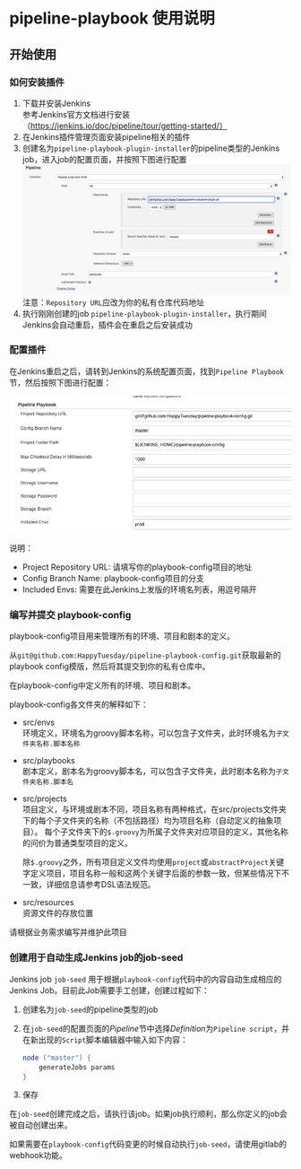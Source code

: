 # pipeline-playbook 使用说明

## 开始使用

### 如何安装插件

1. 下载并安装Jenkins  
   参考Jenkins官方文档进行安装（https://jenkins.io/doc/pipeline/tour/getting-started/）
2. 在Jenkins插件管理页面安装pipeline相关的插件
3. 创建名为`pipeline-playbook-plugin-installer`的pipeline类型的Jenkins job，进入job的配置页面，并按照下图进行配置  
   ![pipeline-playbook-plugin-installer-configure](images/pipeline-playbook-plugin-installer-configure.png)  
   注意：`Repository URL`应改为你的私有仓库代码地址
4. 执行刚刚创建的job `pipeline-playbook-plugin-installer`，执行期间Jenkins会自动重启，插件会在重启之后安装成功

### 配置插件

在Jenkins重启之后，请转到Jenkins的系统配置页面，找到`Pipeline Playbook`节，然后按照下图进行配置：

![pipeline-playbook-global-config](images/pipeline-playbook-global-config.png)

说明：
* Project Repository URL: 请填写你的playbook-config项目的地址
* Config Branch Name: playbook-config项目的分支
* Included Envs: 需要在此Jenkins上发版的环境名列表，用逗号隔开

### 编写并提交 playbook-config

playbook-config项目用来管理所有的环境、项目和剧本的定义。

从`git@github.com:HappyTuesday/pipeline-playbook-config.git`获取最新的playbook config模版，然后将其提交到你的私有仓库中。

在playbook-config中定义所有的环境、项目和剧本。

playbook-config各文件夹的解释如下：

* src/envs  
  环境定义，环境名为groovy脚本名称，可以包含子文件夹，此时环境名为`子文件夹名称.脚本名称`
* src/playbooks  
  剧本定义，剧本名为groovy脚本名，可以包含子文件夹，此时剧本名称为`子文件夹名称.脚本名`
* src/projects  
  项目定义，与环境或剧本不同，项目名称有两种格式，在src/projects文件夹下的每个子文件夹的名称（不包括路径）均为项目名称（自动定义的抽象项目）。
  每个子文件夹下的`$.groovy`为所属子文件夹对应项目的定义，其他名称的问价为普通类型项目的定义。
  
  除`$.groovy`之外，所有项目定义文件均使用`project`或`abstractProject`关键字定义项目，项目名称一般和这两个关键字后面的参数一致，但某些情况下不一致，详细信息请参考DSL语法规范。
* src/resources  
  资源文件的存放位置

请根据业务需求编写并维护此项目

### 创建用于自动生成Jenkins job的job-seed

Jenkins job `job-seed` 用于根据`playbook-config`代码中的内容自动生成相应的Jenkins Job。目前此Job需要手工创建，创建过程如下：

1. 创建名为`job-seed`的pipeline类型的job
2. 在`job-seed`的配置页面的*Pipeline*节中选择*Definition*为`Pipeline script`，并在新出现的`Script`脚本编辑器中输入如下内容：
   
   ```groovy
   node ("master") {
       generateJobs params
   }
   ```
3. 保存

在`job-seed`创建完成之后，请执行该job。如果job执行顺利，那么你定义的job会被自动创建出来。

如果需要在`playbook-config`代码变更的时候自动执行`job-seed`，请使用gitlab的webhook功能。